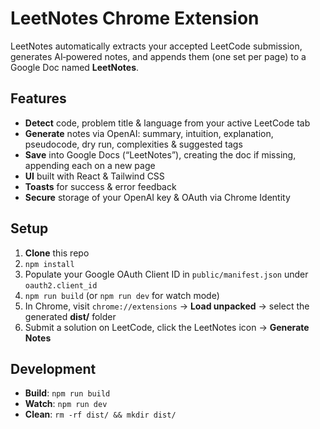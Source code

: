 # LeetNotes Chrome Extension

LeetNotes automatically extracts your accepted LeetCode submission, generates AI‐powered notes, and appends them (one set per page) to a Google Doc named **LeetNotes**.

## Features

- **Detect** code, problem title & language from your active LeetCode tab  
- **Generate** notes via OpenAI: summary, intuition, explanation, pseudocode, dry run, complexities & suggested tags  
- **Save** into Google Docs (“LeetNotes”), creating the doc if missing, appending each on a new page  
- **UI** built with React & Tailwind CSS  
- **Toasts** for success & error feedback  
- **Secure** storage of your OpenAI key & OAuth via Chrome Identity

## Setup

1. **Clone** this repo  
2. `npm install`  
3. Populate your Google OAuth Client ID in `public/manifest.json` under `oauth2.client_id`  
4. `npm run build` (or `npm run dev` for watch mode)  
5. In Chrome, visit `chrome://extensions` → **Load unpacked** → select the generated **dist/** folder  
6. Submit a solution on LeetCode, click the LeetNotes icon → **Generate Notes**  

## Development

- **Build**: `npm run build`  
- **Watch**: `npm run dev`  
- **Clean**: `rm -rf dist/ && mkdir dist/`


